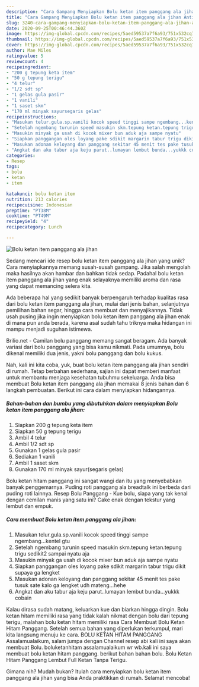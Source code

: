 ```yaml
---
description: "Cara Gampang Menyiapkan Bolu ketan item panggang ala jihan Anti Gagal"
title: "Cara Gampang Menyiapkan Bolu ketan item panggang ala jihan Anti Gagal"
slug: 3240-cara-gampang-menyiapkan-bolu-ketan-item-panggang-ala-jihan-anti-gagal
date: 2020-09-25T00:46:44.360Z
image: https://img-global.cpcdn.com/recipes/5aed59537a7f6a93/751x532cq70/bolu-ketan-item-panggang-ala-jihan-foto-resep-utama.jpg
thumbnail: https://img-global.cpcdn.com/recipes/5aed59537a7f6a93/751x532cq70/bolu-ketan-item-panggang-ala-jihan-foto-resep-utama.jpg
cover: https://img-global.cpcdn.com/recipes/5aed59537a7f6a93/751x532cq70/bolu-ketan-item-panggang-ala-jihan-foto-resep-utama.jpg
author: Mae Miles
ratingvalue: 5
reviewcount: 4
recipeingredient:
- "200 g tepung keta item"
- "50 g tepung terigu"
- "4 telur"
- "1/2 sdt sp"
- "1 gelas gula pasir"
- "1 vanili"
- "1 saset skm"
- "170 ml minyak sayursegaris gelas"
recipeinstructions:
- "Masukan telur.gula.sp.vanili kocok speed tinggi sampe ngembang...kentel gtu"
- "Setelah ngembang turunin speed masukin skm.tepung ketan.tepung trigu sedikit2 sampai nyatu aja"
- "Masukin minyak ga usah di kocok mixer bun aduk aja sampe nyatu"
- "Siapkan panggangan oles loyang pake sdikit margarin tabur trigu dikit supaya ga lengket"
- "Masukan adonan keloyang dan panggang sekitar 45 menit tes pake tusuk sate kalo ga lengket udh mateng...hehe"
- "Angkat dan aku tabur aja keju parut..lumayan lembut bunda...yukkk cobain"
categories:
- Resep
tags:
- bolu
- ketan
- item

katakunci: bolu ketan item 
nutrition: 213 calories
recipecuisine: Indonesian
preptime: "PT38M"
cooktime: "PT49M"
recipeyield: "4"
recipecategory: Lunch

---
```



![Bolu ketan item panggang ala jihan](https://img-global.cpcdn.com/recipes/5aed59537a7f6a93/751x532cq70/bolu-ketan-item-panggang-ala-jihan-foto-resep-utama.jpg)

Sedang mencari ide resep bolu ketan item panggang ala jihan yang unik? Cara menyiapkannya memang susah-susah gampang. Jika salah mengolah maka hasilnya akan hambar dan bahkan tidak sedap. Padahal bolu ketan item panggang ala jihan yang enak selayaknya memiliki aroma dan rasa yang dapat memancing selera kita.

Ada beberapa hal yang sedikit banyak berpengaruh terhadap kualitas rasa dari bolu ketan item panggang ala jihan, mulai dari jenis bahan, selanjutnya pemilihan bahan segar, hingga cara membuat dan menyajikannya. Tidak usah pusing jika ingin menyiapkan bolu ketan item panggang ala jihan enak di mana pun anda berada, karena asal sudah tahu triknya maka hidangan ini mampu menjadi suguhan istimewa.

Brilio.net - Camilan bolu panggang memang sangat beragam. Ada banyak variasi dari bolu panggang yang bisa kamu nikmati. Pada umumnya, bolu dikenal memiliki dua jenis, yakni bolu panggang dan bolu kukus.


Nah, kali ini kita coba, yuk, buat bolu ketan item panggang ala jihan sendiri di rumah. Tetap berbahan sederhana, sajian ini dapat memberi manfaat untuk membantu menjaga kesehatan tubuhmu sekeluarga. Anda bisa membuat Bolu ketan item panggang ala jihan memakai 8 jenis bahan dan 6 langkah pembuatan. Berikut ini cara dalam menyiapkan hidangannya.

<!--inarticleads1-->

##### Bahan-bahan dan bumbu yang dibutuhkan dalam menyiapkan Bolu ketan item panggang ala jihan:

1. Siapkan 200 g tepung keta item
1. Siapkan 50 g tepung terigu
1. Ambil 4 telur
1. Ambil 1/2 sdt sp
1. Gunakan 1 gelas gula pasir
1. Sediakan 1 vanili
1. Ambil 1 saset skm
1. Gunakan 170 ml minyak sayur(segaris gelas)


Bolu ketan hitam panggang ini sangat wangi dan itu yang menyebabkan banyak penggemarnya. Puding roti panggang ala breadtalk ini berbeda dari puding roti lainnya. Resep Bolu Panggang - Kue bolu, siapa yang tak kenal dengan cemilan manis yang satu ini? Cake enak dengan tekstur yang lembut dan empuk. 

<!--inarticleads2-->

##### Cara membuat Bolu ketan item panggang ala jihan:

1. Masukan telur.gula.sp.vanili kocok speed tinggi sampe ngembang...kentel gtu
1. Setelah ngembang turunin speed masukin skm.tepung ketan.tepung trigu sedikit2 sampai nyatu aja
1. Masukin minyak ga usah di kocok mixer bun aduk aja sampe nyatu
1. Siapkan panggangan oles loyang pake sdikit margarin tabur trigu dikit supaya ga lengket
1. Masukan adonan keloyang dan panggang sekitar 45 menit tes pake tusuk sate kalo ga lengket udh mateng...hehe
1. Angkat dan aku tabur aja keju parut..lumayan lembut bunda...yukkk cobain


Kalau dirasa sudah matang, keluarkan kue dan biarkan hingga dingin. Bolu ketan hitam memiliki rasa yang tidak kalah nikmat dengan bolu dari tepung terigu, malahan bolu ketan hitam memiliki rasa Cara Membuat Bolu Ketan Hitam Panggang. Setelah semua bahan yang diperlukan terkumpul, mari kita langsung menuju ke cara. BOLU KETAN HITAM PANGGANG Assalamualaikum, salam jumpa dengan Channel resep abi kali ini saya akan membuat Bolu. boluketanhitam assalamualaikum wr wb.kali ini saya membuat bolu ketan hitam panggang. berikut bahan bahan bolu. Bolu Ketan Hitam Panggang Lembut Full Ketan Tanpa Terigu. 

Gimana nih? Mudah bukan? Itulah cara menyiapkan bolu ketan item panggang ala jihan yang bisa Anda praktikkan di rumah. Selamat mencoba!
